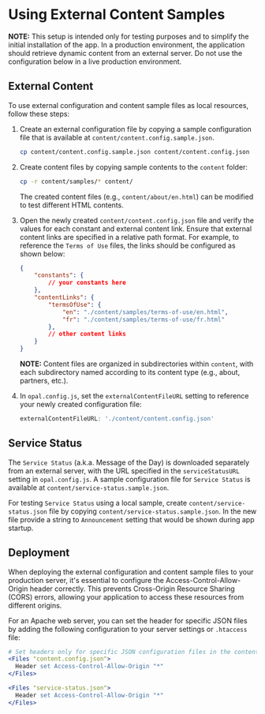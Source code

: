 # Using External Content Samples

**NOTE:** This setup is intended only for testing purposes and to simplify the initial
installation of the app. In a production environment, the application should retrieve
dynamic content from an external server. Do not use the configuration below in a live
production environment.

## External Content

To use external configuration and content sample files as local resources,
follow these steps:

1. Create an external configuration file by copying a sample configuration file that is
available at `content/content.config.sample.json`.

    ```bash
    cp content/content.config.sample.json content/content.config.json
    ```

2. Create content files by copying sample contents to the `content` folder:

    ```bash
    cp -r content/samples/* content/
    ```

    The created content files (e.g., `content/about/en.html`) can be modified to test
    different HTML contents.

3. Open the newly created `content/content.config.json` file and verify the values for
each constant and external content link. Ensure that external content links are specified
in a relative path format. For example, to reference the `Terms of Use` files, the links
should be configured as shown below:

    ```json
    {
        "constants": {
            // your constants here
        },
        "contentLinks": {
            "termsOfUse": {
                "en": "./content/samples/terms-of-use/en.html",
                "fr": "./content/samples/terms-of-use/fr.html"
            },
            // other content links
        }
    }
    ```

    **NOTE:** Content files are organized in subdirectories within
    `content`, with each subdirectory named according to its content type  (e.g., about, partners, etc.).

4. In `opal.config.js`, set the `externalContentFileURL` setting to reference
your newly created configuration file:

    ```javascript
    externalContentFileURL: './content/content.config.json'
    ```

## Service Status

The `Service Status` (a.k.a. Message of the Day) is downloaded separately from an
external server, with the URL specified in the `serviceStatusURL` setting in
`opal.config.js`. A sample configuration file for `Service Status` is available at
`content/service-status.sample.json`.

For testing `Service Status` using a local sample, create
`content/service-status.json` file by
copying `content/service-status.sample.json`.
In the new file provide a string to `Announcement` setting that would
be shown during app startup.

## Deployment

When deploying the external configuration and content sample files to your production
server, it's essential to configure the Access-Control-Allow-Origin header
correctly. This prevents Cross-Origin Resource Sharing (CORS) errors, allowing your
application to access these resources from different origins.

For an Apache web server, you can set the header for specific JSON files by adding
the following configuration to your server settings or `.htaccess` file:

```apache
# Set headers only for specific JSON configuration files in the content directory
<Files "content.config.json">
  Header set Access-Control-Allow-Origin "*"
</Files>

<Files "service-status.json">
  Header set Access-Control-Allow-Origin "*"
</Files>
```
